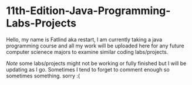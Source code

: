 # 11th-Edition-Java-Programming-Labs-Projects
Hello, my name is Fatlind aka restart, I am currently taking a java programming course and all my work will be uploaded here for any future computer scienece majors to examine similar coding labs/projects. 

*Note* some labs/projects might not be working or fully finished but I will be updating as I go. Sometimes I tend to forget to comment enough so sometimes something. sorry :(
